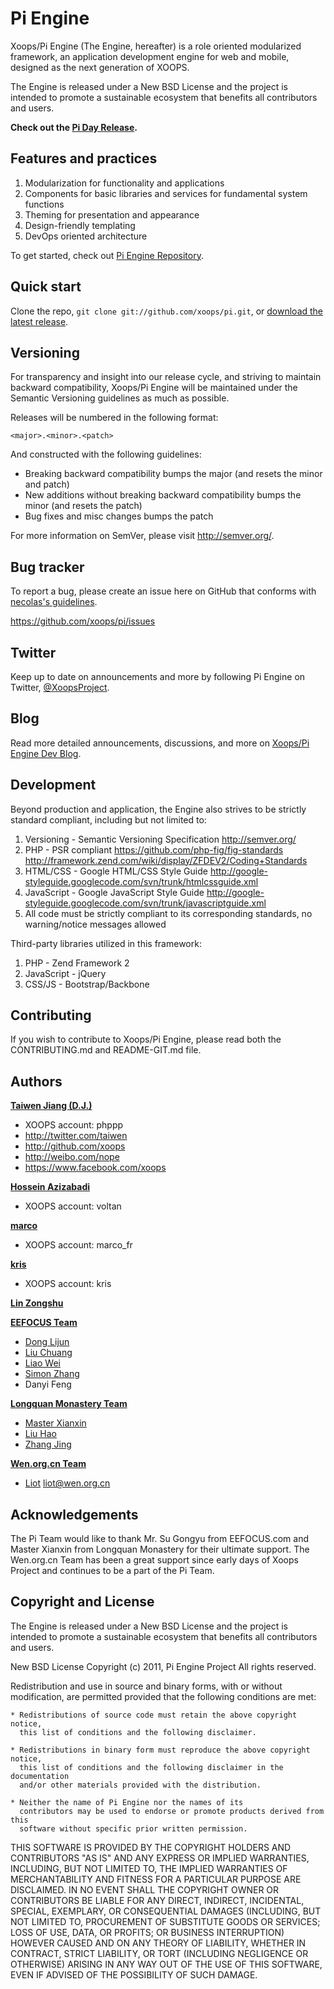 Pi Engine
=================

Xoops/Pi Engine (The Engine, hereafter) is a role oriented modularized framework, an application development engine for web and mobile, designed as the next generation of XOOPS.

The Engine is released under a New BSD License and the project is intended to promote a sustainable ecosystem that benefits all contributors and users.

**Check out the [Pi Day Release](https://github.com/xoops/pi/blob/master/doc/pi-day-release.txt).**



Features and practices
----------------------
1. Modularization for functionality and applications
2. Components for basic libraries and services for fundamental system functions
3. Theming for presentation and appearance
4. Design-friendly templating
5. DevOps oriented architecture

To get started, check out [Pi Engine Repository](https://github.com/xoops/pi).



Quick start
-----------

Clone the repo, `git clone git://github.com/xoops/pi.git`, or [download the latest release](https://github.com/xoops/pi/zipball/master).



Versioning
----------

For transparency and insight into our release cycle, and striving to maintain backward compatibility, Xoops/Pi Engine will be maintained under the Semantic Versioning guidelines as much as possible.

Releases will be numbered in the following format:

`<major>.<minor>.<patch>`

And constructed with the following guidelines:

* Breaking backward compatibility bumps the major (and resets the minor and patch)
* New additions without breaking backward compatibility bumps the minor (and resets the patch)
* Bug fixes and misc changes bumps the patch

For more information on SemVer, please visit http://semver.org/.



Bug tracker
-----------

To report a bug, please create an issue here on GitHub that conforms with [necolas's guidelines](https://github.com/necolas/issue-guidelines).

https://github.com/xoops/pi/issues



Twitter
-------

Keep up to date on announcements and more by following Pi Engine on Twitter, [@XoopsProject](http://twitter.com/XoopsProject).



Blog
----

Read more detailed announcements, discussions, and more on [Xoops/Pi Engine Dev Blog](http://dev.xoopsengine.org).





Development
----------

Beyond production and application, the Engine also strives to be strictly standard compliant, including but not limited to:

1. Versioning - Semantic Versioning Specification http://semver.org/
2. PHP - PSR compliant https://github.com/php-fig/fig-standards http://framework.zend.com/wiki/display/ZFDEV2/Coding+Standards
3. HTML/CSS - Google HTML/CSS Style Guide http://google-styleguide.googlecode.com/svn/trunk/htmlcssguide.xml
4. JavaScript - Google JavaScript Style Guide http://google-styleguide.googlecode.com/svn/trunk/javascriptguide.xml
5. All code must be strictly compliant to its corresponding standards, no warning/notice messages allowed


Third-party libraries utilized in this framework:

1. PHP - Zend Framework 2
2. JavaScript - jQuery
3. CSS/JS - Bootstrap/Backbone




Contributing
------------

If you wish to contribute to Xoops/Pi Engine, please read both the CONTRIBUTING.md and README-GIT.md file.


Authors
-------

**[Taiwen Jiang (D.J.)](http://github.com/taiwen)**
+ XOOPS account: phppp
+ http://twitter.com/taiwen
+ http://github.com/xoops
+ http://weibo.com/nope
+ https://www.facebook.com/xoops

**[Hossein Azizabadi](http://github.com/voltan)**
+ XOOPS account: voltan

**[marco](http://github.com/MarcoXoops)**
+ XOOPS account: marco_fr

**[kris](http://github.com/krisxoofoo)**
+ XOOPS account: kris

**[Lin Zongshu](http://github.com/linzongshu)**

**[EEFOCUS Team](http://www.eefocus.com)**
+ [Dong Lijun](https://github.com/donglijun)
+ [Liu Chuang](https://github.com/liuchuangww)
+ [Liao Wei](https://github.com/sexnothing)
+ [Simon Zhang](https://github.com/zhangsimon)
+ Danyi Feng

**[Longquan Monastery Team](http://weibo.com/lqsit)**
+ [Master Xianxin](https://github.com/htouch)
+ [Liu Hao](https://github.com/gwisdomroof)
+ [Zhang Jing](https://github.com/zhangjing1117)

**[Wen.org.cn Team](http://wen.org.cn)**
+ [Liot](https://github.com/liot) liot@wen.org.cn


Acknowledgements
----------------

The Pi Team would like to thank Mr. Su Gongyu from EEFOCUS.com and Master Xianxin from Longquan Monastery for their ultimate support. The Wen.org.cn Team has been a great support since early days of Xoops Project and continues to be a part of the Pi Team.


Copyright and License
---------------------

The Engine is released under a New BSD License and the project is intended to promote a sustainable ecosystem that benefits all contributors and users.

New BSD License
Copyright (c) 2011, Pi Engine Project
All rights reserved.

Redistribution and use in source and binary forms, with or without modification,
are permitted provided that the following conditions are met:

    * Redistributions of source code must retain the above copyright notice,
      this list of conditions and the following disclaimer.

    * Redistributions in binary form must reproduce the above copyright notice,
      this list of conditions and the following disclaimer in the documentation
      and/or other materials provided with the distribution.

    * Neither the name of Pi Engine nor the names of its
      contributors may be used to endorse or promote products derived from this
      software without specific prior written permission.

THIS SOFTWARE IS PROVIDED BY THE COPYRIGHT HOLDERS AND CONTRIBUTORS "AS IS" AND
ANY EXPRESS OR IMPLIED WARRANTIES, INCLUDING, BUT NOT LIMITED TO, THE IMPLIED
WARRANTIES OF MERCHANTABILITY AND FITNESS FOR A PARTICULAR PURPOSE ARE
DISCLAIMED. IN NO EVENT SHALL THE COPYRIGHT OWNER OR CONTRIBUTORS BE LIABLE FOR
ANY DIRECT, INDIRECT, INCIDENTAL, SPECIAL, EXEMPLARY, OR CONSEQUENTIAL DAMAGES
(INCLUDING, BUT NOT LIMITED TO, PROCUREMENT OF SUBSTITUTE GOODS OR SERVICES;
LOSS OF USE, DATA, OR PROFITS; OR BUSINESS INTERRUPTION) HOWEVER CAUSED AND ON
ANY THEORY OF LIABILITY, WHETHER IN CONTRACT, STRICT LIABILITY, OR TORT
(INCLUDING NEGLIGENCE OR OTHERWISE) ARISING IN ANY WAY OUT OF THE USE OF THIS
SOFTWARE, EVEN IF ADVISED OF THE POSSIBILITY OF SUCH DAMAGE.
